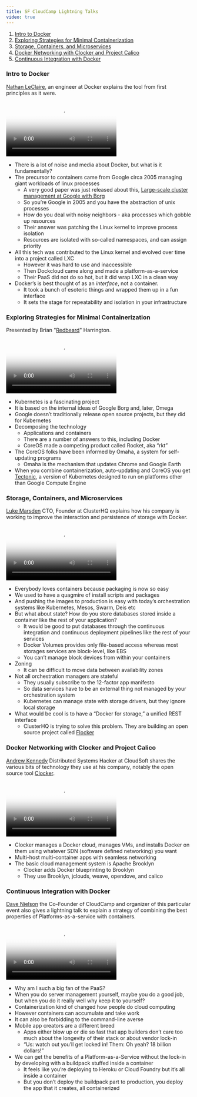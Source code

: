 ```yaml
---
title: SF CloudCamp Lightning Talks
video: true
---
```


1. [Intro to Docker](#intro-to-docker)
2. [Exploring Strategies for Minimal Containerization](#exploring-strategies-for-minimal-containerization)
3. [Storage, Containers, and Microservices](#storage-containers-and-microservices)
4. [Docker Networking with Clocker and Project Calico](#docker-networking-with-clocker-and-project-calico)
5. [Continuous Integration with Docker](#continuous-integration-with-docker)

### Intro to Docker

[Nathan LeClaire](http://nathanleclaire.com/), an engineer at Docker explains the
tool from first principles as it were.

<div class="flowplayer" data-embed="false">
  <video type="video/mp4"
         src="http://player.vimeo.com/external/125381777.hd.mp4?s=9e70068e605126b306f77cb0be7d8a7a"
         poster="https://i.vimeocdn.com/video/515466205.jpg?mw=700"
  ></video>
</div>

* There is a lot of noise and media about Docker, but what is it fundamentally?
* The precursor to containers came from Google circa 2005 managing giant workloads of linux processes
    * A very good paper was just released about this, [Large-scale cluster management at Google with Borg](https://static.googleusercontent.com/media/research.google.com/en/us/pubs/archive/43438.pdf)
    * So you’re Google in 2005 and you have the abstraction of unix processes
    * How do you deal with noisy neighbors - aka processes which gobble up resources
    * Their answer was patching the Linux kernel to improve process isolation
    * Resources are isolated with so-called namespaces, and can assign priority
* All this tech was contributed to the Linux kernel and evolved over time into a project called LXC
    * However it was hard to use and inaccessible
    * Then Dockcloud came along and made a platform-as-a-service
    * Their PaaS did not do so hot, but it did wrap LXC in a clean way
* Docker’s is best thought of as an *interface*, not a container.
    * It took a bunch of esoteric things and wrapped them up in a fun interface
    * It sets the stage for repeatability and isolation in your infrastructure

### Exploring Strategies for Minimal Containerization

Presented by Brian "[Redbeard](http://www.brianredbeard.com/)" Harrington.

<div class="flowplayer" data-embed="false">
  <video type="video/mp4"
         src="http://player.vimeo.com/external/125385727.hd.mp4?s=175a6d052a48e690466d3c2c3b5f3dfa"
         poster="https://i.vimeocdn.com/video/515477269.jpg?mw=700"
  ></video>
</div>

* Kubernetes is a fascinating project
* It is based on the internal ideas of Google Borg and, later, Omega
* Google doesn’t traditionally release open source projects, but they did for Kubernetes
* Decomposing the technology
    * Applications and containers
    * There are a number of answers to this, including Docker
    * CoreOS made a competing product called Rocket, aka “rkt”
* The CoreOS folks have been informed by Omaha, a system for self-updating programs
    * Omaha is the mechanism that updates Chrome and Google Earth
* When you combine containerization, auto-updating and CoreOS you
  get [Tectonic](https://tectonic.com/), a version of Kubernetes
  designed to run on platforms other than Google Compute Engine

### Storage, Containers, and Microservices

[Luke Marsden](https://twitter.com/lmarsden) CTO, Founder at ClusterHQ
explains how his company is working to improve the interaction and
persistence of storage with Docker.

<div class="flowplayer" data-embed="false">
  <video type="video/mp4"
         src="http://player.vimeo.com/external/125409828.hd.mp4?s=b19c6ea1230404dbaadc5eb4e88e71e4"
         poster="https://i.vimeocdn.com/video/515499474.jpg?mw=700"
  ></video>
</div>

* Everybody loves containers because packaging is now so easy
* We used to have a quagmire of install scripts and packages
* And pushing the images to production is easy with today’s
  orchestration systems like Kubernetes, Mesos, Swarm, Deis etc
* But what about state? How do you store databases stored inside a
  container like the rest of your application?
    * It would be good to put databases through the continuous
      integration and continuous deployment pipelines like the rest
      of your services
    * Docker Volumes provides only file-based access whereas most
      storages services are block-level, like EBS
    * You can’t manage block devices from within your containers
* Zoning
    * It can be difficult to move data between availability zones
* Not all orchestration managers are stateful
    * They usually subscribe to the 12-factor app manifesto
    * So data services have to be an external thing not managed by your orchestration system
    * Kubernetes can manage state with storage drivers, but they ignore local storage
* What would be cool is to have a “Docker for storage,” a unified REST interface
    * ClusterHQ is trying to solve this problem. They are building
      an open source project called [Flocker](https://github.com/ClusterHQ/flocker)

### Docker Networking with Clocker and Project Calico

[Andrew Kennedy](https://twitter.com/grkvlt) Distributed Systems
Hacker at CloudSoft shares the various bits of technology they use
at his company, notably the open source tool
[Clocker](https://github.com/brooklyncentral/clocker).

<div class="flowplayer" data-embed="false">
  <video type="video/mp4"
         src="http://player.vimeo.com/external/125411064.hd.mp4?s=00c723162f77b8e68695572418948c38"
         poster="https://i.vimeocdn.com/video/515501140.jpg?mw=700"
  ></video>
</div>

* Clocker manages a Docker cloud, manages VMs, and installs Docker
  on them using whatever SDN (software defined networking) you want
* Multi-host multi-container apps with seamless networking
* The basic cloud management system is Apache Brooklyn
    * Clocker adds Docker blueprinting to Brooklyn
    * They use Brooklyn, jclouds, weave, opendove, and calico

### Continuous Integration with Docker

[Dave Nielson](https://twitter.com/davenielsen) the Co-Founder of
CloudCamp and organizer of this particular event also gives a
lightning talk to explain a strategy of combining the best properties
of Platforms-as-a-service with containers.

<div class="flowplayer" data-embed="false">
  <video type="video/mp4"
         src="http://player.vimeo.com/external/125385728.hd.mp4?s=637d5b8d46a95703612941d609c2377b"
         poster="https://i.vimeocdn.com/video/515473232.jpg?mw=700"
  ></video>
</div>

* Why am I such a big fan of the PaaS?
* When you do server management yourself, maybe you do a good job, but when you do it really well why keep it to yourself?
* Containerization kind of changed how people do cloud computing
* However containers can accumulate and take work
* It can also be forbidding to the command-line averse
* Mobile app creators are a different breed
    * Apps either blow up or die so fast that app builders don’t care too much about the longevity of their stack or about vendor lock-in
    * “Us: watch out you’ll get locked in! Them: Oh yeah? 18 billion dollars!”
* We can get the benefits of a Platform-as-a-Service without the lock-in by developing with a buildpack stuffed inside a container
    * It feels like you’re deploying to Heroku or Cloud Foundry but it’s all inside a container
    * But you don’t deploy the buildpack part to production, you deploy the app that it creates, all containerized
